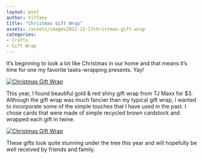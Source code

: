 ```yaml
---
layout: post
author: tiffany
title: "Christmas Gift Wrap"
assets: /assets/images2012-12-17christmas-gift-wrap
categories: 
- Crafts
- Gift Wrap
---
```


It’s beginning to look a lot like Christmas in our home and that means it’s time for one my favorite tasks-wrapping presents. Yay!

[![Christmas Gift Wrap](jekyll_uploads/2012/12/Christmas-Gift-Wrap-2.jpg "Christmas Gift Wrap")](http://www.sweetpeonies.com/2012/12/christmas-gift-wrap/christmas-gift-wrap-2/)

This year, I found beautiful gold & red shiny gift wrap from TJ Maxx for $3\. Although the gift wrap was much fancier than my typical gift wrap, I wanted to incorporate some of the simple touches that I have used in the past. I chose cards that were made of simple recycled brown cardstock and wrapped each gift in twine.

[![Christmas Gift Wrap](jekyll_uploads/2012/12/Christmas-Gift-Wrap-1.jpg "Christmas Gift Wrap (1)")](http://www.sweetpeonies.com/2012/12/christmas-gift-wrap/christmas-gift-wrap-1/)

These gifts look quite stunning under the tree this year and will hopefully be well received by friends and family.